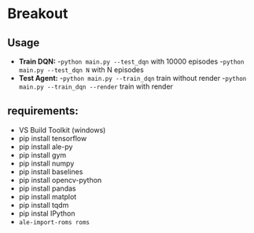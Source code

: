 # Breakout

## Usage
* **Train DQN:** 
    -`python main.py --test_dqn`  with 10000 episodes
    -`python main.py --test_dqn N`  with N episodes
* **Test Agent:**
    -`python main.py --train_dqn` train without render
    -`python main.py --train_dqn --render` train with render

## requirements:
- VS Build Toolkit (windows)
- pip install tensorflow
- pip install ale-py
- pip install gym
- pip install numpy
- pip install baselines
- pip install opencv-python
- pip install pandas
- pip install matplot
- pip install tqdm
- pip instal IPython
- `ale-import-roms roms`
